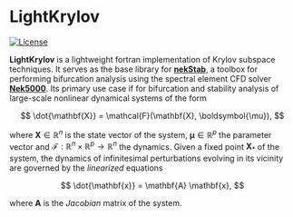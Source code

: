 # LightKrylov

[![License](https://img.shields.io/badge/License-BSD_3--Clause-blue.svg)](https://opensource.org/licenses/BSD-3-Clause)

**LightKrylov** is a lightweight fortran implementation of Krylov subspace techniques. It serves as the base library for [**nekStab**](https://github.com/nekStab/nekStab), a toolbox for performing bifurcation analysis using the spectral element CFD solver [**Nek5000**](https://github.com/Nek5000/Nek5000).
Its primary use case if for bifurcation and stability analysis of large-scale nonlinear dynamical systems of the form

$$
\dot{\mathbf{X}} = \mathcal{F}(\mathbf{X}, \boldsymbol{\mu}),
$$

where $\mathbf{X} \in \mathbb{R}^{n}$ is the state vector of the system, $\boldsymbol{\mu} \in \mathbb{R}^p$ the parameter vector and $\mathcal{F} : \mathbb{R}^n \times \mathbb{R}^p \to \mathbb{R}^n$ the dynamics.
Given a fixed point $\mathbf{X}_*$ of the system, the dynamics of infinitesimal perturbations evolving in its vicinity are governed by the *linearized* equations

$$
\dot{\mathbf{x}} = \mathbf{A} \mathbf{x},
$$

where $\mathbf{A}$ is the *Jacobian* matrix of the system.
